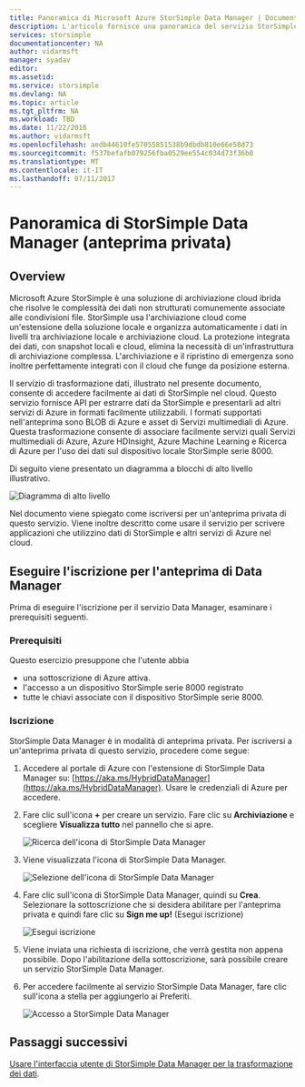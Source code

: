 ```yaml
---
title: Panoramica di Microsoft Azure StorSimple Data Manager | Documentazione Microsoft
description: L'articolo fornisce una panoramica del servizio StorSimple Data Manager (anteprima privata)
services: storsimple
documentationcenter: NA
author: vidarmsft
manager: syadav
editor: 
ms.assetid: 
ms.service: storsimple
ms.devlang: NA
ms.topic: article
ms.tgt_pltfrm: NA
ms.workload: TBD
ms.date: 11/22/2016
ms.author: vidarmsft
ms.openlocfilehash: aedb44610fe57055851538b9dbdb810e66e58d73
ms.sourcegitcommit: f537befafb079256fba0529ee554c034d73f36b0
ms.translationtype: MT
ms.contentlocale: it-IT
ms.lasthandoff: 07/11/2017
---
```

# <a name="storsimple-data-manager-overview-private-preview"></a>Panoramica di StorSimple Data Manager (anteprima privata)

## <a name="overview"></a>Overview

Microsoft Azure StorSimple è una soluzione di archiviazione cloud ibrida che risolve le complessità dei dati non strutturati comunemente associate alle condivisioni file. StorSimple usa l'archiviazione cloud come un'estensione della soluzione locale e organizza automaticamente i dati in livelli tra archiviazione locale e archiviazione cloud. La protezione integrata dei dati, con snapshot locali e cloud, elimina la necessità di un'infrastruttura di archiviazione complessa. L'archiviazione e il ripristino di emergenza sono inoltre perfettamente integrati con il cloud che funge da posizione esterna.

Il servizio di trasformazione dati, illustrato nel presente documento, consente di accedere facilmente ai dati di StorSimple nel cloud. Questo servizio fornisce API per estrarre dati da StorSimple e presentarli ad altri servizi di Azure in formati facilmente utilizzabili. I formati supportati nell'anteprima sono BLOB di Azure e asset di Servizi multimediali di Azure. Questa trasformazione consente di associare facilmente servizi quali Servizi multimediali di Azure, Azure HDInsight, Azure Machine Learning e Ricerca di Azure per l'uso dei dati sul dispositivo locale StorSimple serie 8000.

Di seguito viene presentato un diagramma a blocchi di alto livello illustrativo.

![Diagramma di alto livello](./media//storsimple-data-manager-overview/high-level-diagram.png)

Nel documento viene spiegato come iscriversi per un'anteprima privata di questo servizio. Viene inoltre descritto come usare il servizio per scrivere applicazioni che utilizzino dati di StorSimple e altri servizi di Azure nel cloud.

## <a name="sign-up-for-data-manager-preview"></a>Eseguire l'iscrizione per l'anteprima di Data Manager
Prima di eseguire l'iscrizione per il servizio Data Manager, esaminare i prerequisiti seguenti.

### <a name="prerequisites"></a>Prerequisiti

Questo esercizio presuppone che l'utente abbia
* una sottoscrizione di Azure attiva.
* l'accesso a un dispositivo StorSimple serie 8000 registrato
* tutte le chiavi associate con il dispositivo StorSimple serie 8000.

### <a name="sign-up"></a>Iscrizione

StorSimple Data Manager è in modalità di anteprima privata. Per iscriversi a un'anteprima privata di questo servizio, procedere come segue:

1.  Accedere al portale di Azure con l'estensione di StorSimple Data Manager su: [https://aka.ms/HybridDataManager](https://aka.ms/HybridDataManager). Usare le credenziali di Azure per accedere.

2.  Fare clic sull'icona **+** per creare un servizio. Fare clic su **Archiviazione** e scegliere **Visualizza tutto** nel pannello che si apre.

    ![Ricerca dell'icona di StorSimple Data Manager](./media/storsimple-data-manager-overview/search-data-manager-icon.png)

3. Viene visualizzata l'icona di StorSimple Data Manager.

    ![Selezione dell'icona di StorSimple Data Manager](./media/storsimple-data-manager-overview/select-data-manager-icon.png)

4. Fare clic sull'icona di StorSimple Data Manager, quindi su **Crea**. Selezionare la sottoscrizione che si desidera abilitare per l'anteprima privata e quindi fare clic su **Sign me up!** (Esegui iscrizione)

    ![Esegui iscrizione](./media/storsimple-data-manager-overview/sign-me-up.png)

5. Viene inviata una richiesta di iscrizione, che verrà gestita non appena possibile. Dopo l'abilitazione della sottoscrizione, sarà possibile creare un servizio StorSimple Data Manager.

6. Per accedere facilmente al servizio StorSimple Data Manager, fare clic sull'icona a stella per aggiungerlo ai Preferiti.

    ![Accesso a StorSimple Data Manager](./media/storsimple-data-manager-overview/access-data-managers.png)


## <a name="next-steps"></a>Passaggi successivi

[Usare l'interfaccia utente di StorSimple Data Manager per la trasformazione dei dati](storsimple-data-manager-ui.md).
